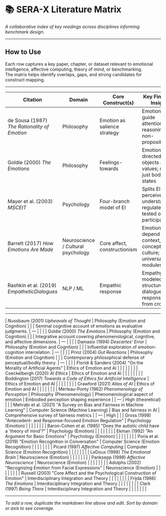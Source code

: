 
# 📚 SERA-X Literature Matrix
*A collaborative index of key readings across disciplines informing benchmark design.*

---

## How to Use

Each row captures a key paper, chapter, or dataset relevant to emotional intelligence, affective computing, theory of mind, or benchmarking.  
The matrix helps identify overlaps, gaps, and strong candidates for construct mapping.

---

| Citation | Domain | Core Construct(s) | Key Finding / Insight | Relevance | Dataset Used | Replication Quality | Notes |
|----------|--------|--------------------|------------------------|-----------|-------------|----------------------|-------|
| de Sousa (1987) *The Rationality of Emotion* | Philosophy | Emotion as salience strategy | Emotions guide attention and reasoning non-propositionally |  | — | High (theoretical) | Foundation for non-binary, gradient model of EI |
| Goldie (2000) *The Emotions* | Philosophy | Feelings-towards | Emotions are directed at objects and values; not just bodily states |  | — | High (theoretical) | Supports separate “Sense” vs. “Explain” axes |
| Mayer et al. (2003) *MSCEIT* | Psychology | Four-branch model of EI | Splits EI into perceive, use, understand, regulate; tested on 5k+ participants |  | MSCEIT battery | High | Guides SERA separation and multi-score approach |
| Barrett (2017) *How Emotions Are Made* | Neuroscience / Cultural psychology | Core affect, constructionism | Emotions depend on context, concepts, culture; not universal modules |  | None; argues against basic-emotion datasets | Medium | Informs “Adapt” axis + Experience Pack need |
| Rashkin et al. (2019) *EmpatheticDialogues* | NLP / ML | Empathic response | Empathy modeled as structured dialogue; gold responses from crowd |  | EmpatheticDialogues | High | Informs SERA “Respond” axis; HES scoring baseline |

---
| Nussbaum (2001) *Upheavals of Thought* | Philosophy (Emotion and Cognition) |  |  | Seminal cognitive account of emotions as evaluative judgments. | — |  |  |
| Goldie (2000) *The Emotions* | Philosophy (Emotion and Cognition) |  |  | Integrative account covering phenomenological, cognitive, and affective dimensions. | — |  |  |
| Damasio (1994) *Descartes' Error* | Philosophy (Emotion and Cognition) |  |  | Influential exploration of emotion-cognition interrelation. | — |  |  |
| Prinz (2004) *Gut Reactions* | Philosophy (Emotion and Cognition) |  |  | Contemporary philosophical defense of perceptual/bodily theory. | — |  |  |
| Floridi & Sanders (2004) "On the Morality of Artificial Agents" | Ethics of Emotion and AI |  |  |  |  |  |  |
| Coeckelbergh (2020) *AI Ethics* | Ethics of Emotion and AI |  |  |  |  |  |  |
| Boddington (2017) *Towards a Code of Ethics for Artificial Intelligence* | Ethics of Emotion and AI |  |  |  |  |  |  |
| Crawford (2021) *Atlas of AI* | Ethics of Emotion and AI |  |  |  |  |  |  |
| Merleau-Ponty (1962) *Phenomenology of Perception* | Philosophy (Phenomenology) | Phenomenological aspect of emotion | Embodied perception shaping experience |  | — | High (theoretical) |  |
| Mehrabi et al. (2021) "A Survey on Bias and Fairness in Machine Learning" | Computer Science (Machine Learning) | Bias and fairness in AI | Comprehensive survey of fairness metrics |  | — | High |  |
| Gross (1998) "Antecedent- and Response-focused Emotion Regulation" | Psychology (Emotion) |  |  |  |  |  |  |
| Baron-Cohen et al. (1985) "Does the autistic child have a 'theory of mind'?" | Psychology (Emotion) |  |  |  |  |  |  |
| Ekman (1992) "An Argument for Basic Emotions" | Psychology (Emotion) |  |  |  |  |  |  |
| Poria et al. (2019) "Emotion Recognition in Conversation" | Computer Science (Emotion Recognition) |  |  |  |  |  |  |
| Picard (1997) *Affective Computing* | Computer Science (Emotion Recognition) |  |  |  |  |  |  |
| LeDoux (1998) *The Emotional Brain* | Neuroscience (Emotion) |  |  |  |  |  |  |
| Panksepp (1998) *Affective Neuroscience* | Neuroscience (Emotion) |  |  |  |  |  |  |
| Adolphs (2002) "Recognizing Emotion from Facial Expressions" | Neuroscience (Emotion) |  |  |  |  |  |  |
| Russell (2003) "Core Affect and the Psychological Construction of Emotion" | Interdisciplinary Integration and Theory |  |  |  |  |  |  |
| Frijda (1986) *The Emotions* | Interdisciplinary Integration and Theory |  |  |  |  |  |  |
| Clark (1997) *Being There* | Interdisciplinary Integration and Theory |  |  |  |  |  |  |

---

*To add a row, duplicate the markdown line above and edit. Sort by domain or axis to see coverage.*
